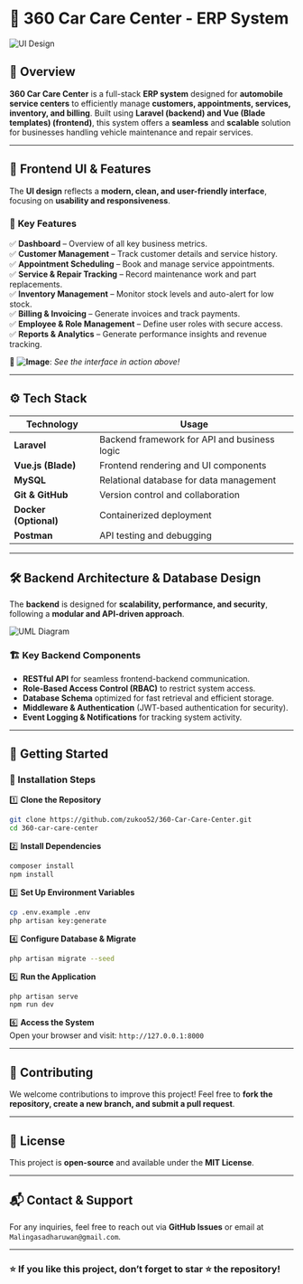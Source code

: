 

# 🚗 **360 Car Care Center - ERP System**  

![UI Design](https://github.com/user-attachments/assets/34ad64f7-7142-4f18-81e6-11445ef68f85)  

## 📌 **Overview**  
**360 Car Care Center** is a full-stack **ERP system** designed for **automobile service centers** to efficiently manage **customers, appointments, services, inventory, and billing**. Built using **Laravel (backend) and Vue (Blade templates) (frontend)**, this system offers a **seamless** and **scalable** solution for businesses handling vehicle maintenance and repair services.  

---

## 🎨 **Frontend UI & Features**  
The **UI design** reflects a **modern, clean, and user-friendly interface**, focusing on **usability and responsiveness**.  

### 🔹 **Key Features**  
✅ **Dashboard** – Overview of all key business metrics.  
✅ **Customer Management** – Track customer details and service history.  
✅ **Appointment Scheduling** – Book and manage service appointments.  
✅ **Service & Repair Tracking** – Record maintenance work and part replacements.  
✅ **Inventory Management** – Monitor stock levels and auto-alert for low stock.  
✅ **Billing & Invoicing** – Generate invoices and track payments.  
✅ **Employee & Role Management** – Define user roles with secure access.  
✅ **Reports & Analytics** – Generate performance insights and revenue tracking.  

🔗 **![Image](https://github.com/user-attachments/assets/9028e66c-3262-40b5-a535-5bbd59bc6cd8)**: *See the interface in action above!*  

---

## ⚙️ **Tech Stack**  

| **Technology** | **Usage** |
|--------------|-----------|
| **Laravel** | Backend framework for API and business logic |
| **Vue.js (Blade)** | Frontend rendering and UI components |
| **MySQL** | Relational database for data management |
| **Git & GitHub** | Version control and collaboration |
| **Docker (Optional)** | Containerized deployment |
| **Postman** | API testing and debugging |

---

## 🛠️ **Backend Architecture & Database Design**  
The **backend** is designed for **scalability, performance, and security**, following a **modular and API-driven approach**.  

![UML Diagram](https://github.com/user-attachments/assets/d9fe5b37-48a1-463f-81c4-7c9c08552f03)  

### 🏗️ **Key Backend Components**  
- **RESTful API** for seamless frontend-backend communication.  
- **Role-Based Access Control (RBAC)** to restrict system access.  
- **Database Schema** optimized for fast retrieval and efficient storage.  
- **Middleware & Authentication** (JWT-based authentication for security).  
- **Event Logging & Notifications** for tracking system activity.  

---

## 🚀 **Getting Started**  

### **🔹 Installation Steps**  
1️⃣ **Clone the Repository**  
```bash
git clone https://github.com/zukoo52/360-Car-Care-Center.git
cd 360-car-care-center
```
  
2️⃣ **Install Dependencies**  
```bash
composer install
npm install
```

3️⃣ **Set Up Environment Variables**  
```bash
cp .env.example .env
php artisan key:generate
```

4️⃣ **Configure Database & Migrate**  
```bash
php artisan migrate --seed
```

5️⃣ **Run the Application**  
```bash
php artisan serve
npm run dev
```

6️⃣ **Access the System**  
Open your browser and visit: `http://127.0.0.1:8000`  

---

## 📌 **Contributing**  
We welcome contributions to improve this project! Feel free to **fork the repository, create a new branch, and submit a pull request**.  

---

## 📜 **License**  
This project is **open-source** and available under the **MIT License**.  

---

## 📬 **Contact & Support**  
For any inquiries, feel free to reach out via **GitHub Issues** or email at `Malingasadharuwan@gmail.com`.  

---

### ⭐ **If you like this project, don’t forget to star ⭐ the repository!**  

